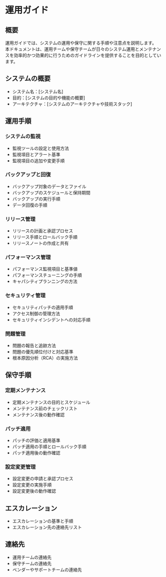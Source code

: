 # 運用ガイド

## 概要

運用ガイドでは、システムの運用や保守に関する手順や注意点を説明します。  
本ドキュメントは、運用チームや保守チームが日々のシステム運用とメンテナンスを効率的かつ効果的に行うためのガイドラインを提供することを目的としています。

## システムの概要

- システム名：[システム名]
- 目的：[システムの目的や機能の概要]
- アーキテクチャ：[システムのアーキテクチャや技術スタック]

## 運用手順

### システムの監視

- 監視ツールの設定と使用方法
- 監視項目とアラート基準
- 監視項目の追加や変更手順

### バックアップと回復

- バックアップ対象のデータとファイル
- バックアップのスケジュールと保持期間
- バックアップの実行手順
- データ回復の手順

### リリース管理

- リリースの計画と承認プロセス
- リリース手順とロールバック手順
- リリースノートの作成と共有

### パフォーマンス管理

- パフォーマンス監視項目と基準値
- パフォーマンスチューニングの手順
- キャパシティプランニングの方法

### セキュリティ管理

- セキュリティパッチの適用手順
- アクセス制御の管理方法
- セキュリティインシデントへの対応手順

### 問題管理

- 問題の報告と追跡方法
- 問題の優先順位付けと対応基準
- 根本原因分析（RCA）の実施方法

## 保守手順

### 定期メンテナンス

- 定期メンテナンスの目的とスケジュール
- メンテナンス前のチェックリスト
- メンテナンス後の動作確認

### パッチ適用

- パッチの評価と適用基準
- パッチ適用の手順とロールバック手順
- パッチ適用後の動作確認

### 設定変更管理

- 設定変更の申請と承認プロセス
- 設定変更の実施手順
- 設定変更後の動作確認

## エスカレーション

- エスカレーションの基準と手順
- エスカレーション先の連絡先リスト

## 連絡先

- 運用チームの連絡先
- 保守チームの連絡先
- ベンダーやサポートチームの連絡先
